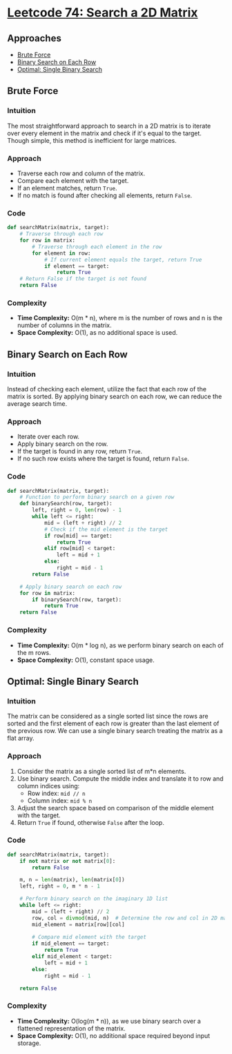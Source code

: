 # [Leetcode 74: Search a 2D Matrix](https://leetcode.com/problems/search-a-2d-matrix/)

## Approaches
- [Brute Force](#brute-force)
- [Binary Search on Each Row](#binary-search-on-each-row)
- [Optimal: Single Binary Search](#optimal-single-binary-search)

## Brute Force

### Intuition
The most straightforward approach to search in a 2D matrix is to iterate over every element in the matrix and check if it's equal to the target. Though simple, this method is inefficient for large matrices.

### Approach
- Traverse each row and column of the matrix.
- Compare each element with the target.
- If an element matches, return `True`.
- If no match is found after checking all elements, return `False`.

### Code

```python
def searchMatrix(matrix, target):
    # Traverse through each row
    for row in matrix:
        # Traverse through each element in the row
        for element in row:
            # If current element equals the target, return True
            if element == target:
                return True
    # Return False if the target is not found
    return False
```

### Complexity
- **Time Complexity:** O(m * n), where m is the number of rows and n is the number of columns in the matrix.
- **Space Complexity:** O(1), as no additional space is used.

## Binary Search on Each Row

### Intuition
Instead of checking each element, utilize the fact that each row of the matrix is sorted. By applying binary search on each row, we can reduce the average search time.

### Approach
- Iterate over each row.
- Apply binary search on the row.
- If the target is found in any row, return `True`.
- If no such row exists where the target is found, return `False`.

### Code

```python
def searchMatrix(matrix, target):
    # Function to perform binary search on a given row
    def binarySearch(row, target):
        left, right = 0, len(row) - 1
        while left <= right:
            mid = (left + right) // 2
            # Check if the mid element is the target
            if row[mid] == target:
                return True
            elif row[mid] < target:
                left = mid + 1
            else:
                right = mid - 1
        return False

    # Apply binary search on each row
    for row in matrix:
        if binarySearch(row, target):
            return True
    return False
```

### Complexity
- **Time Complexity:** O(m * log n), as we perform binary search on each of the m rows.
- **Space Complexity:** O(1), constant space usage.

## Optimal: Single Binary Search

### Intuition
The matrix can be considered as a single sorted list since the rows are sorted and the first element of each row is greater than the last element of the previous row. We can use a single binary search treating the matrix as a flat array.

### Approach
1. Consider the matrix as a single sorted list of m*n elements.
2. Use binary search. Compute the middle index and translate it to row and column indices using:
   - Row index: `mid // n`
   - Column index: `mid % n`
3. Adjust the search space based on comparison of the middle element with the target.
4. Return `True` if found, otherwise `False` after the loop. 

### Code

```python
def searchMatrix(matrix, target):
    if not matrix or not matrix[0]:
        return False

    m, n = len(matrix), len(matrix[0])
    left, right = 0, m * n - 1

    # Perform binary search on the imaginary 1D list
    while left <= right:
        mid = (left + right) // 2
        row, col = divmod(mid, n)  # Determine the row and col in 2D matrix
        mid_element = matrix[row][col]
        
        # Compare mid element with the target
        if mid_element == target:
            return True
        elif mid_element < target:
            left = mid + 1
        else:
            right = mid - 1

    return False
```

### Complexity
- **Time Complexity:** O(log(m * n)), as we use binary search over a flattened representation of the matrix.
- **Space Complexity:** O(1), no additional space required beyond input storage.

